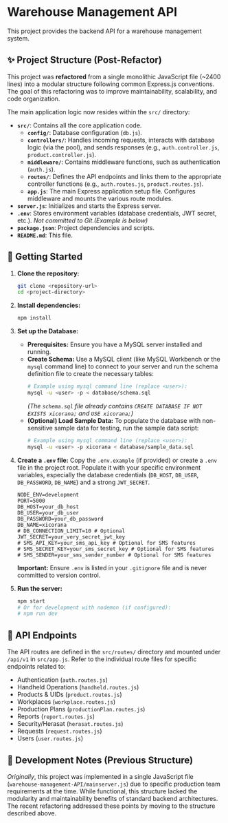 # Warehouse Management API

This project provides the backend API for a warehouse management system.

## ✨ Project Structure (Post-Refactor)

This project was **refactored** from a single monolithic JavaScript file (~2400 lines) into a modular structure following common Express.js conventions. The goal of this refactoring was to improve maintainability, scalability, and code organization.

The main application logic now resides within the `src/` directory:

- **`src/`**: Contains all the core application code.
  - **`config/`**: Database configuration (`db.js`).
  - **`controllers/`**: Handles incoming requests, interacts with database logic (via the pool), and sends responses (e.g., `auth.controller.js`, `product.controller.js`).
  - **`middleware/`**: Contains middleware functions, such as authentication (`auth.js`).
  - **`routes/`**: Defines the API endpoints and links them to the appropriate controller functions (e.g., `auth.routes.js`, `product.routes.js`).
  - **`app.js`**: The main Express application setup file. Configures middleware and mounts the various route modules.
- **`server.js`**: Initializes and starts the Express server.
- **`.env`**: Stores environment variables (database credentials, JWT secret, etc.). *Not committed to Git.(Example is below)*
- **`package.json`**: Project dependencies and scripts.
- **`README.md`**: This file.

## 🚀 Getting Started

1.  **Clone the repository:**
    ```bash
    git clone <repository-url>
    cd <project-directory>
    ```
2.  **Install dependencies:**
    ```bash
    npm install
    ```
3.  **Set up the Database:**

    *   **Prerequisites:** Ensure you have a MySQL server installed and running.
    *   **Create Schema:** Use a MySQL client (like MySQL Workbench or the `mysql` command line) to connect to your server and run the schema definition file to create the necessary tables:
        ```bash
        # Example using mysql command line (replace <user>):
        mysql -u <user> -p < database/schema.sql
        ```
        *(The `schema.sql` file already contains `CREATE DATABASE IF NOT EXISTS xicorana;` and `USE xicorana;`)*
    *   **(Optional) Load Sample Data:** To populate the database with non-sensitive sample data for testing, run the sample data script:
        ```bash
        # Example using mysql command line (replace <user>):
        mysql -u <user> -p xicorana < database/sample_data.sql
        ```

4.  **Create a `.env` file:**
    Copy the `.env.example` (if provided) or create a `.env` file in the project root. Populate it with your specific environment variables, especially the database credentials (`DB_HOST`, `DB_USER`, `DB_PASSWORD`, `DB_NAME`) and a strong `JWT_SECRET`.

    ```dotenv
    NODE_ENV=development
    PORT=5000
    DB_HOST=your_db_host
    DB_USER=your_db_user
    DB_PASSWORD=your_db_password
    DB_NAME=xicorana
    # DB_CONNECTION_LIMIT=10 # Optional
    JWT_SECRET=your_very_secret_jwt_key 
    # SMS_API_KEY=your_sms_api_key # Optional for SMS features
    # SMS_SECRET_KEY=your_sms_secret_key # Optional for SMS features
    # SMS_SENDER=your_sms_sender_number # Optional for SMS features
    ```
    **Important:** Ensure `.env` is listed in your `.gitignore` file and is never committed to version control.

5.  **Run the server:**
    ```bash
    npm start 
    # Or for development with nodemon (if configured):
    # npm run dev
    ```

## 📝 API Endpoints

The API routes are defined in the `src/routes/` directory and mounted under `/api/v1` in `src/app.js`.
Refer to the individual route files for specific endpoints related to:
- Authentication (`auth.routes.js`)
- Handheld Operations (`handheld.routes.js`)
- Products & UIDs (`product.routes.js`)
- Workplaces (`workplace.routes.js`)
- Production Plans (`productionPlan.routes.js`)
- Reports (`report.routes.js`)
- Security/Herasat (`herasat.routes.js`)
- Requests (`request.routes.js`)
- Users (`user.routes.js`)

## 🔧 Development Notes (Previous Structure)

*Originally*, this project was implemented in a single JavaScript file (`warehouse-management-API/mainserver.js`) due to specific production team requirements at the time. While functional, this structure lacked the modularity and maintainability benefits of standard backend architectures.
The recent refactoring addressed these points by moving to the structure described above.

